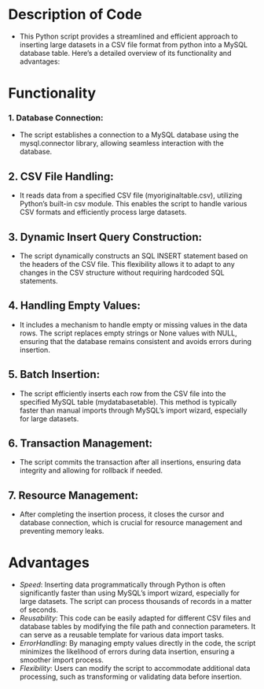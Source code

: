 # Description of Code
 -  This Python script provides a streamlined and efficient approach to inserting large datasets in a CSV file format from python into a MySQL database table. Here’s a detailed overview of its functionality and advantages:

# Functionality

###	1.	Database Connection:
- The script establishes a connection to a MySQL database using the mysql.connector library, allowing seamless interaction with the database.
##	2.	CSV File Handling:
- It reads data from a specified CSV file (myoriginaltable.csv), utilizing Python’s built-in csv module. This enables the script to handle various CSV formats and efficiently process large datasets.
##	3.	Dynamic Insert Query Construction:
- The script dynamically constructs an SQL INSERT statement based on the headers of the CSV file. This flexibility allows it to adapt to any changes in the CSV structure without requiring hardcoded SQL statements.
##	4.	Handling Empty Values:
- It includes a mechanism to handle empty or missing values in the data rows. The script replaces empty strings or None values with NULL, ensuring that the database remains consistent and avoids errors during insertion.
##	5.	Batch Insertion:
- The script efficiently inserts each row from the CSV file into the specified MySQL table (mydatabasetable). This method is typically faster than manual imports through MySQL’s import wizard, especially for large datasets.
##	6.	Transaction Management:
- The script commits the transaction after all insertions, ensuring data integrity and allowing for rollback if needed.
##	7.	Resource Management:
- After completing the insertion process, it closes the cursor and database connection, which is crucial for resource management and preventing memory leaks.

# Advantages

- $Speed$: Inserting data programmatically through Python is often significantly faster than using MySQL’s import wizard, especially for large datasets. The script can process thousands of records in a matter of seconds.
- $Reusability$: This code can be easily adapted for different CSV files and database tables by modifying the file path and connection parameters. It can serve as a reusable template for various data import tasks.
- $Error Handling$: By managing empty values directly in the code, the script minimizes the likelihood of errors during data insertion, ensuring a smoother import process.
- $Flexibility$: Users can modify the script to accommodate additional data processing, such as transforming or validating data before insertion.
